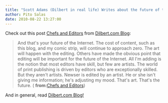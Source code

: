 ```yaml
---
title: "Scott Adams (Dilbert in real life) Writes about the future of the internet. Insightfully."
author: Pito Salas
date: 2010-08-22 13:27:00
---
```



Check out this post [Chefs and
Editors](<http://dilbert.com/blog/entry/chefs_and_editors/>) from [Dilbert.com
Blog](<http://dilbert.com/blog/entry.feed/>):

> And that's your future of the Internet. The cost of content, such as this
> blog, and my comic strip, will continue to approach zero. The art will
> happen with the editing. Others have made the obvious point that editing
> will be important for the future of the Internet. All I'm adding is the
> notion that most editors have skill, but few are artists. The world of print
> publishing is driven by editors who are exceptionally skilled. But they
> aren't artists. Newser is edited by an artist. He or she isn't giving me
> information; he's adjusting my mood. That's art. That's the future. (
> **from:**[Chefs and
> Editors](<http://dilbert.com/blog/entry/chefs_and_editors/>))

And in general, read [Dilbert.com
Blog!](<http://dilbert.com/blog/entry.feed/>)


